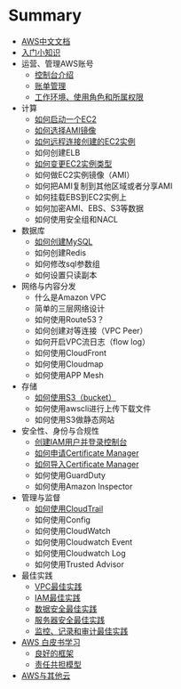 # Summary

* [AWS中文文档](README.md)
* [入门小知识](./docs/introduction/readme.md)
* 运营、管理AWS账号
    * [控制台介绍](docs/operations_management/console_view.md)
    * [账单管理](docs/operations_management/bill_management.md)
    * [工作环境、使用角色和所属权限](docs/operations_management/user-permissions-env.md)
* 计算
    * [如何启动一个EC2](docs/compute/how_launch_ec2.md)
    * [如何选择AMI镜像](docs/compute/how_choose_ami.md)
    * [如何远程连接创建的EC2实例](docs/compute/How_do_I_remotely_connect_to_create_an_ec2_instance.md)
    * 如何创建ELB
    * [如何变更EC2实例类型](docs/compute/how_change_ec2_type.md)
    * 如何做EC2实例镜像（AMI）
    * 如何把AMI复制到其他区域或者分享AMI
    * 如何挂载EBS到EC2实例上
    * 如何加密AMI、EBS、S3等数据
    * 如何使用安全组和NACL
* 数据库
    * [如何创建MySQL](docs/database/how_create_mysql.md)
    * 如何创建Redis
    * 如何修改sql参数组
    * 如何设置只读副本
* 网络与内容分发
    * 什么是Amazon VPC
    * 简单的三层网络设计
    * 如何使用Route53？
    * 如何创建对等连接（VPC Peer）
    * 如何开启VPC流日志（flow log）
    * 如何使用CloudFront
    * 如何使用Cloudmap
    * 如何使用APP Mesh
* 存储
    * [如何使用S3（bucket）](docs/storage/s3.md)
    * 如何使用awscli进行上传下载文件
    * 如何使用S3做静态网站
* 安全性、身份与合规性
    * [创建IAM用户并登录控制台](docs/Security-Identity-Compliance/Create_an_IAM_user_and_log_into_the_console.md)
    * [如何申请Certificate Manager](docs/Security-Identity-Compliance/how-to-create-acm.md)
    * [如何导入Certificate Manager](docs/Security-Identity-Compliance/how-to-import-acm.md)
    * 如何使用GuardDuty
    * 如何使用Amazon Inspector
* 管理与监督
    * [如何使用CloudTrail](docs/management-supervision/CloudTrail.md)
    * 如何使用Config
    * 如何使用CloudWatch
    * 如何使用Cloudwatch Event
    * 如何使用Cloudwatch Log
    * 如何使用Trusted Advisor
* 最佳实践
    * [VPC最佳实践](docs/best-practice/vpc.md)
    * [IAM最佳实践](docs/best-practice/iam.md)
    * [数据安全最佳实践](docs/best-practice/data.md)
    * [服务器安全最佳实践](docs/best-practice/ec2.md)
    * [监控、记录和审计最佳实践](docs/best-practice/monitoring-record-audit.md)
* [AWS 白皮书学习](docs/white-paper/readme.md)
    * [良好的框架](docs/white-paper/well-architected-framework.md)
    * [责任共担模型](docs/white-paper/shared-responsibility-model.md)
* [AWS与其他云](docs/clouds/readme.md)

